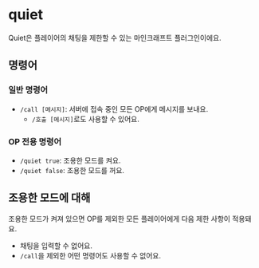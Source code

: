 # quiet
Quiet은 플레이어의 채팅을 제한할 수 있는 마인크래프트 플러그인이에요.
## 명령어
### 일반 명령어
- `/call [메시지]`: 서버에 접속 중인 모든 OP에게 메시지를 보내요.
  - `/호출 [메시지]`로도 사용할 수 있어요.
### OP 전용 명령어
- `/quiet true`: 조용한 모드를 켜요.
- `/quiet false`: 조용한 모드를 꺼요.
## 조용한 모드에 대해
조용한 모드가 켜져 있으면 OP를 제외한 모든 플레이어에게 다음 제한 사항이 적용돼요.
- 채팅을 입력할 수 없어요.
- `/call`을 제외한 어떤 명령어도 사용할 수 없어요.
